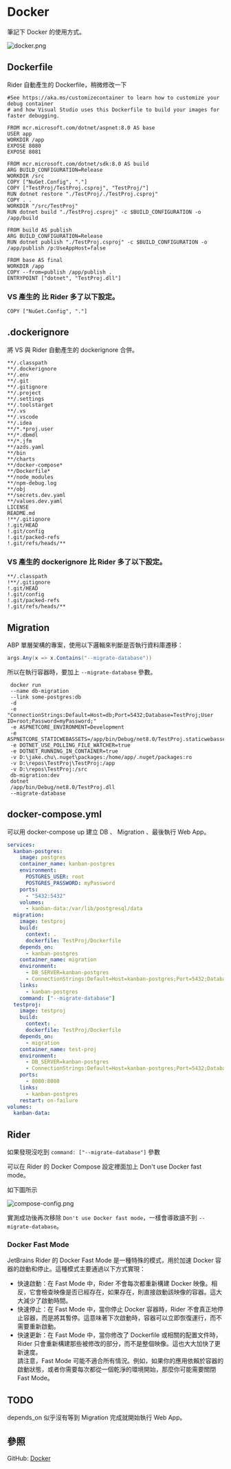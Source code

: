# Docker

筆記下 Docker 的使用方式。

![docker.png](docker.png)

## Dockerfile

Rider 自動產生的 Dockerfile，稍微修改一下

```Docker
#See https://aka.ms/customizecontainer to learn how to customize your debug container 
# and how Visual Studio uses this Dockerfile to build your images for faster debugging.

FROM mcr.microsoft.com/dotnet/aspnet:8.0 AS base
USER app
WORKDIR /app
EXPOSE 8080
EXPOSE 8081

FROM mcr.microsoft.com/dotnet/sdk:8.0 AS build
ARG BUILD_CONFIGURATION=Release
WORKDIR /src
COPY ["NuGet.Config", "."]
COPY ["TestProj/TestProj.csproj", "TestProj/"]
RUN dotnet restore "./TestProj/./TestProj.csproj"
COPY . .
WORKDIR "/src/TestProj"
RUN dotnet build "./TestProj.csproj" -c $BUILD_CONFIGURATION -o /app/build

FROM build AS publish
ARG BUILD_CONFIGURATION=Release
RUN dotnet publish "./TestProj.csproj" -c $BUILD_CONFIGURATION -o /app/publish /p:UseAppHost=false

FROM base AS final
WORKDIR /app
COPY --from=publish /app/publish .
ENTRYPOINT ["dotnet", "TestProj.dll"]
```

### VS 產生的 比 Rider 多了以下設定。

```Docker
COPY ["NuGet.Config", "."]
```

## .dockerignore
將 VS 與 Rider 自動產生的 dockerignore 合併。

```Docker
**/.classpath
**/.dockerignore
**/.env
**/.git
**/.gitignore
**/.project
**/.settings
**/.toolstarget
**/.vs
**/.vscode
**/.idea
**/*.*proj.user
**/*.dbmdl
**/*.jfm
**/azds.yaml
**/bin
**/charts
**/docker-compose*
**/Dockerfile*
**/node_modules
**/npm-debug.log
**/obj
**/secrets.dev.yaml
**/values.dev.yaml
LICENSE
README.md
!**/.gitignore
!.git/HEAD
!.git/config
!.git/packed-refs
!.git/refs/heads/**
```

### VS 產生的 dockerignore 比 Rider 多了以下設定。

```Docker
**/.classpath
!**/.gitignore
!.git/HEAD
!.git/config
!.git/packed-refs
!.git/refs/heads/**
```

## Migration

ABP 單層架構的專案，使用以下邏輯來判斷是否執行資料庫遷移：
    
```C#
args.Any(x => x.Contains("--migrate-database"))
```

所以在執行容器時，要加上 `--migrate-database` 參數。

```Shell
 docker run
 --name db-migration
 --link some-postgres:db
 -d
 -e "ConnectionStrings:Default=Host=db;Port=5432;Database=TestProj;User ID=root;Password=myPassword;"
 -e ASPNETCORE_ENVIRONMENT=Development
 -e ASPNETCORE_STATICWEBASSETS=/app/bin/Debug/net8.0/TestProj.staticwebassets.runtime.CT.json
 -e DOTNET_USE_POLLING_FILE_WATCHER=true
 -e DOTNET_RUNNING_IN_CONTAINER=true
 -v D:\jake.chu\.nuget\packages:/home/app/.nuget/packages:ro
 -v D:\repos\TestProj\TestProj:/app
 -v D:\repos\TestProj:/src
 db-migration:dev
 dotnet
 /app/bin/Debug/net8.0/TestProj.dll
 --migrate-database
```
## docker-compose.yml
可以用 docker-compose up 建立 DB 、 Migration 、最後執行 Web App。

```yaml
services:
  kanban-postgres:
    image: postgres
    container_name: kanban-postgres
    environment:
      POSTGRES_USER: root
      POSTGRES_PASSWORD: myPassword
    ports:
      - "5432:5432"
    volumes:
      - kanban-data:/var/lib/postgresql/data
  migration:
    image: testproj
    build:
      context: .
      dockerfile: TestProj/Dockerfile
    depends_on:
      - kanban-postgres
    container_name: migration
    environment:
      - DB_SERVER=kanban-postgres
      - ConnectionStrings:Default=Host=kanban-postgres;Port=5432;Database=TestProj;User ID=root;Password=myPassword;
    links:
      - kanban-postgres
    command: ["--migrate-database"]
  testproj:
    image: testproj
    build:
      context: .
      dockerfile: TestProj/Dockerfile
    depends_on:
      - migration
    container_name: test-proj
    environment:
      - DB_SERVER=kanban-postgres
      - ConnectionStrings:Default=Host=kanban-postgres;Port=5432;Database=TestProj;User ID=root;Password=myPassword;
    ports:
      - 8080:8080
    links:
      - kanban-postgres
    restart: on-failure
volumes:
  kanban-data:
```

## Rider
如果發現沒吃到 `command: ["--migrate-database"]` 參數

可以在 Rider 的 Docker Compose 設定裡面加上 Don't use Docker fast mode。

如下圖所示

![compose-config.png](compose-config.png)

實測成功後再次移除 `Don't use Docker fast mode`，一樣會導致讀不到 `--migrate-database`。

### Docker Fast Mode

JetBrains Rider 的 Docker Fast Mode 是一種特殊的模式，用於加速 Docker 容器的啟動和停止。這種模式主要通過以下方式實現：  
- 快速啟動：在 Fast Mode 中，Rider 不會每次都重新構建 Docker 映像。相反，它會檢查映像是否已經存在，如果存在，則直接啟動該映像的容器。這大大減少了啟動時間。  
- 快速停止：在 Fast Mode 中，當你停止 Docker 容器時，Rider 不會真正地停止容器，而是將其暫停。這意味著下次啟動時，容器可以立即恢復運行，而不需要重新啟動。  
- 快速更新：在 Fast Mode 中，當你修改了 Dockerfile 或相關的配置文件時，Rider 只會重新構建那些被修改的部分，而不是整個映像。這也大大加快了更新速度。  
請注意，Fast Mode 可能不適合所有情況。例如，如果你的應用依賴於容器的啟動狀態，或者你需要每次都從一個乾淨的環境開始，那麼你可能需要關閉 Fast Mode。

## TODO
depends_on 似乎沒有等到 Migration 完成就開始執行 Web App。

## 參照
GitHub: [Docker](https://github.com/jakeuj/TestDocker/blob/master/docker-compose.yml)